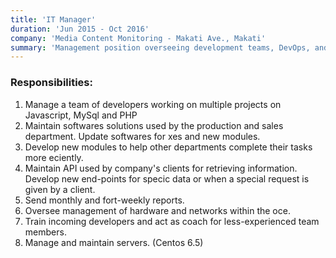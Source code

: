 ```yaml
---
title: 'IT Manager'
duration: 'Jun 2015 - Oct 2016'
company: 'Media Content Monitoring - Makati Ave., Makati'
summary: 'Management position overseeing development teams, DevOps, and IT operations, including software maintenance, API management, server administration, and staff training.'
---
```

### Responsibilities:
1. Manage a team of developers working on multiple projects on Javascript, MySql and PHP
2. Maintain softwares solutions used by the production and sales department. Update softwares for xes and new modules.
3. Develop new modules to help other departments complete their tasks more eciently.
4. Maintain API used by company's clients for retrieving information. Develop new end-points for specic data or when a special request is given by a client.
5. Send monthly and fort-weekly reports.
6. Oversee management of hardware and networks within the oce.
7. Train incoming developers and act as coach for less-experienced team members.
8. Manage and maintain servers. (Centos 6.5)
